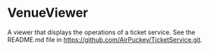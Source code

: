 # VenueViewer
A viewer that displays the operations of a ticket service.
See the README.md file in
https://github.com/AirPuckey/TicketService.git.
